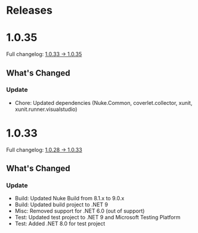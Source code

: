 # Releases

# 1.0.35

Full changelog: [1.0.33 -> 1.0.35](https://github.com/codefactors/StandardWebhooks/compare/1.0.33...1.0.35)

## What's Changed

### Update
- Chore: Updated dependencies (Nuke.Common, coverlet.collector, xunit, xunit.runner.visualstudio)

# 1.0.33

Full changelog: [1.0.28 -> 1.0.33](https://github.com/codefactors/StandardWebhooks/compare/1.0.28...1.0.33)

## What's Changed

### Update
- Build: Updated Nuke Build from 8.1.x to 9.0.x
- Build: Updated build project to .NET 9
- Misc: Removed support for .NET 6.0 (out of support)
- Test: Updated test project to .NET 9 and Microsoft Testing Platform
- Test: Added .NET 8.0 for test project